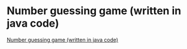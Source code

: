 # Number guessing game (written in java code)
[Number guessing game (written in java code)](https://aiwithcloud.com/2022/09/19/number_guessing_game_written_in_java_code/)